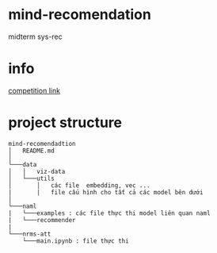 # mind-recomendation

midterm sys-rec

# info 

[competition link ](https://competitions.codalab.org/competitions/24122?fbclid=IwAR2SdbmaGQbVtV_7zwHxDBrzpCPACpNvnI0vGGFZ_52K8Ng_csVeY0KpEWs#learn_the_details-overview)

# project structure 
```
mind-recomendadtion
│   README.md
│
└───data
│   │   viz-data
│   └───utils
│       │   các file  embedding, vec ...
|       |   file cấu hình cho tất cả các model bên dưới 
│   
└───naml
|   └───examples : các file thực thi model liên quan naml 
|   └───recommender 
|
└───nrms-att
    └───main.ipynb : file thực thi 
    
```
